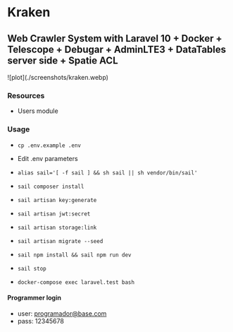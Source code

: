 # Kraken

## Web Crawler System with Laravel 10 + Docker + Telescope + Debugar + AdminLTE3 + DataTables server side + Spatie ACL

<p style="text-center">
![plot](./screenshots/kraken.webp)
</p>

### Resources

-   Users module

### Usage

-   `cp .env.example .env`
-   Edit .env parameters
-   `alias sail='[ -f sail ] && sh sail || sh vendor/bin/sail'`
-   `sail composer install`
-   `sail artisan key:generate`
-   `sail artisan jwt:secret`
-   `sail artisan storage:link`
-   `sail artisan migrate --seed`
-   `sail npm install && sail npm run dev`
-   `sail stop`

-   `docker-compose exec laravel.test bash`

#### Programmer login

-   user: <programador@base.com>
-   pass: 12345678
